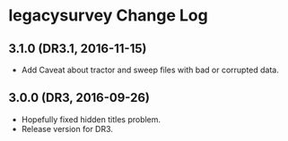 # legacysurvey Change Log

## 3.1.0 (DR3.1, 2016-11-15)

- Add Caveat about tractor and sweep files with bad or corrupted data.

## 3.0.0 (DR3, 2016-09-26)

- Hopefully fixed hidden titles problem.
- Release version for DR3.
